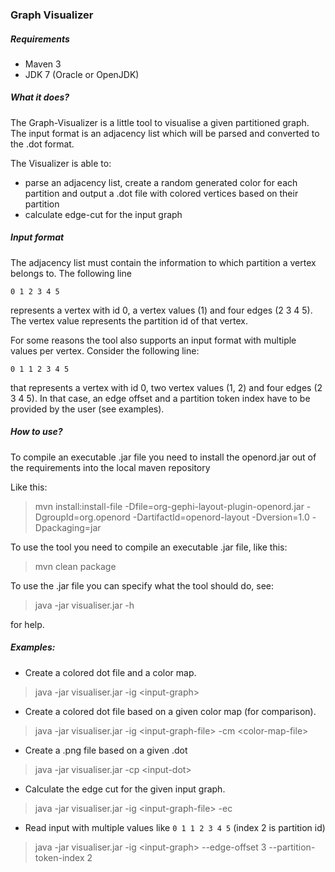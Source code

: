 ### Graph Visualizer

##### Requirements

* Maven 3
* JDK 7 (Oracle or OpenJDK)

##### What it does?

The Graph-Visualizer is a little tool to visualise a given partitioned graph.
The input format is an adjacency list which will be parsed and converted to
the .dot format.

The Visualizer is able to:
- parse an adjacency list, create a random generated color for each partition
 and output a .dot file with colored vertices based on their partition
- calculate edge-cut for the input graph

##### Input format

The adjacency list must contain the information to which partition a vertex
belongs to. The following line

`0 1 2 3 4 5`

represents a vertex with id 0, a vertex values (1) and four edges (2 3 4 5).
The vertex value represents the partition id of that vertex.

For some reasons the tool also supports an input format with multiple values
per vertex. Consider the following line:

`0 1 1 2 3 4 5`

that represents a vertex with id 0, two vertex values (1, 2) and four edges
(2 3 4 5). In that case, an edge offset and a partition token index have to
be provided by the user (see examples).


##### How to use?

To compile an executable .jar file you need to install the openord.jar out of
 the requirements into the local maven repository

 Like this:

>mvn install:install-file -Dfile=org-gephi-layout-plugin-openord.jar
 -DgroupId=org.openord -DartifactId=openord-layout -Dversion=1.0 -Dpackaging=jar

To use the tool you need to compile an executable .jar file, like this:

> mvn clean package

To use the .jar file you can specify what the tool should do, see:

> java -jar visualiser.jar -h

for help.

##### Examples:

* Create a colored dot file and a color map.

> java -jar visualiser.jar -ig &lt;input-graph&gt;

* Create a colored dot file based on a given color map (for comparison).

> java -jar visualiser.jar -ig &lt;input-graph-file&gt; -cm &lt;color-map-file&gt;

* Create a .png file based on a given .dot

> java -jar visualiser.jar -cp &lt;input-dot&gt;

* Calculate the edge cut for the given input graph.

> java -jar visualiser.jar -ig &lt;input-graph-file&gt; -ec

* Read input with multiple values like `0 1 1 2 3 4 5` (index 2 is partition id)

> java -jar visualiser.jar -ig &lt;input-graph&gt; --edge-offset 3 
--partition-token-index 2


